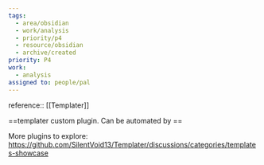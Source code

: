 ```yaml
---
tags:
  - area/obsidian
  - work/analysis
  - priority/p4
  - resource/obsidian
  - archive/created
priority: P4
work:
  - analysis
assigned to: people/pal
---
```


reference:: [[Templater]]

==templater custom plugin. Can be automated by ==

More plugins to explore: https://github.com/SilentVoid13/Templater/discussions/categories/templates-showcase 